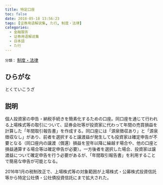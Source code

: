 ```yaml
---
title: 特定口座
toc: false
date: 2018-05-18 13:56:23
tags: [证券用语解说集, た行, 制度・法律]
categories:
  - 金融服务
  - 证券用语解说集
  - 日本語
  - た行
---
```


`分類：` [制度・法律](/tags/制度・法律/)

## ひらがな

とくていこうざ

## 説明

個人投資家の申告・納税手続きを簡素化するための口座。同口座を通じて行われる上場株式等の取引について、証券会社等が投資家に代わって年間の売買損益を計算した「年間取引報告書」を作成する。同口座には「源泉徴収あり」と「源泉徴収なし」があり、前者を選択すると譲渡益が発生しても投資家は確定申告が不要となる（同口座内の譲渡（償還）損益を翌年以降に繰越す場合や、他の口座と損益通算する場合等は確定申告が必要）。一方後者を選択した場合、投資家は譲渡益について確定申告を行う必要があるが、「年間取引報告書」を利用することで簡易な申告が可能となる。

2016年1月の税制改正で、上場株式等の対象範囲が上場株式・公募株式投資信託等から特定公社債・公社債投資信託にまで拡大された。
